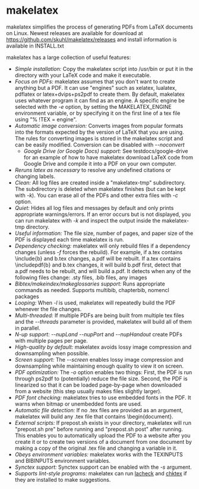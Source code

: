 makelatex
=========

makelatex simplifies the process of generating PDFs from LaTeX documents on Linux. Newest releases are available for download at  https://github.com/skuhl/makelatex/releases and install information is available in INSTALL.txt

makelatex has a large collection of useful features:

* *Simple installation:* Copy the makelatex script into /usr/bin or put it in the directory with your LaTeX code and make it executable.
* *Focus on PDFs:* makelatex assumes that you don't want to create anything but a PDF. It can use "engines" such as xelatex, lualatex, pdflatex or latex+dvips+ps2pdf to create them. By default, makelatex uses whatever program it can find as an engine. A specific engine be selected with the <i>-e</i> option, by setting the MAKELATEX_ENGINE environment variable, or by specifying it on the first line of a tex file using "% !TEX = engine".
 * *Automatic image conversion:* Converts images from popular formats into the formats expected by the version of LaTeX that you are using. The rules for converting images is stored in the makelatex script and can be easily modified. Conversion can be disabled with <i>--noconvert</i>
   * *Google Drive (or Google Docs) support:* See testdocs/google-drive for an example of how to have makelatex download LaTeX code from Google Drive and compile it into a PDF on your own computer.
 * *Reruns latex as necessary* to resolve any undefined citations or changing labels.
 * *Clean:* All log files are created inside a "makelatex-tmp" subdirectory. The subdirectory is deleted when makelatex finishes (but can be kept with <i>-k</i>). You can erase all of the PDFs and other extra files with <i>-c</i> option.
 * *Quiet:* Hides all log files and messages by default and only prints appropriate warnings/errors. If an error occurs but is not displayed, you can run makelatex with <i>-k</i> and inspect the output inside the makelatex-tmp directory.
 * *Useful information:* The file size, number of pages, and paper size of the PDF is displayed each time makelatex is run.
 * *Dependency checking:* makelatex will only rebuild files if a dependency changes (unless <i>-f</i> forces the rebuild). For example, if a.tex contains \include{b} and b.tex changes, a.pdf will be rebuilt. If a.tex contains \includepdf{b} and b.tex changes, it will build b.pdf first, detect that a.pdf needs to be rebuilt, and will build a.pdf. It detects when any of the following files change: .sty files, .bib files, any images
* *Bibtex/makeindex/makeglossaries support:* Runs appropriate commands as needed. Supports multibib, chapterbib, nomencl packages
 * *Looping:* When <i>-l</i> is used, makelatex will repeatedly build the PDF whenever the file changes.
 * *Multi-threaded:* If multiple PDFs are being built from multiple tex files and the <i>--threads</i> parameter is provided, makelatex will build all of them in parallel.
 * *N-up support:* <i>--nupLand</i> <i>--nupPort</i> and <i>--nupHandout</i> create PDFs with multiple pages per page.
 * *High-quality by default:* makelatex avoids lossy image compression and downsampling when possible.
 * *Screen support:* The <i>--screen</i> enables lossy image compression and downsampling while maintaining enough quality to view it on screen.
 * *PDF optimization:* The <i>-o</i> option enables two things: First, the PDF is run through ps2pdf to (potentially) reduce the file size. Second, the PDF is linearized so that it can be loaded page-by-page when downloaded from a website (this step usually makes files slightly larger).
 * *PDF font checking:* makelatex tries to use embedded fonts in the PDF. It warns when bitmap or unembedded fonts are used.
 * *Automatic file detection:* If no .tex files are provided as an argument, makelatex will build any .tex file that contains \begin{document}.
  * *External scripts:* If prepost.sh exists in your directory, makelatex will run "prepost.sh pre" before running and "prepost.sh post" after running. This enables you to automatically upload the PDF to a website after you create it or to create two versions of a document from one document by making a copy of the original .tex file and changing a variable in it.
 * *Obeys environment variables:* makelatex works with the TEXINPUTS and BIBINPUTS environment variables.
 * *Synctex support:* Synctex support can be enabled with the <i>-s</i> argument.
 * *Supports lint-style programs:* makelatex can run <a href="http://www.ctan.org/tex-archive/support/lacheck">lacheck</a> and <a href="http://baruch.ev-en.org/proj/chktex/">chktex</a> if they are installed to make suggestions.

